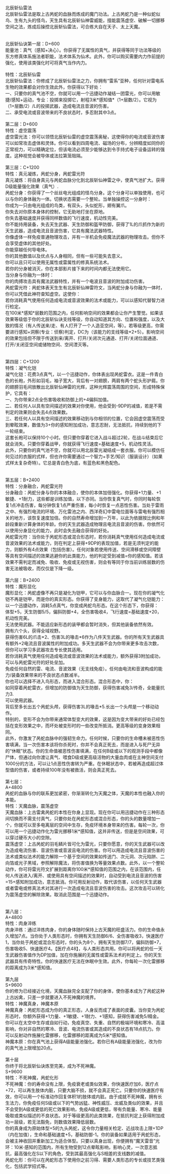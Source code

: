 <title>北辰斩仙雷法</title>
<meta name="GENERATOR" content="WinCHM">
<meta http-equiv="Content-Type" content="text/html; charset=gb2312">
<br>
<br>北辰斩仙雷法 
<br>北辰斩仙雷法是取上古呙蛇的血脉而炼成的魔门功法。上古呙蛇乃是一种似蛇似鸟、生有九头的怪鸟，天生具有北辰斩仙神雷威能，擅能震荡虚空、破解一切挪移空间之法，炼成后操控北辰斩仙雷法，可合练大自在天子、太上天魔。 
<br>
<br>
<br>北辰斩仙诀第一层：D+600 
<br>能量池：真气（感知+决心）。你获得了无属性的真气，并获得等同于功法等级的东方修真体系施法者职能，法术体系为仙术。此外，你可以购买需要内力作前提的强化，使用该类强化时可将真气当作内力。 
<br>
<br>特性：北辰斩仙雷 
<br>北辰斩仙雷法：你修成了北辰斩仙雷法之力，你拥有“雷系”亚种，任何针对雷电系生物的效果都会对你生效此外，你获得以下好处： 
<br>一、只要你的真气池不空，你就可以用一个迅捷动作凝结一团雷光，你可以用敏捷/感知+运动，专业：投掷来投掷它，射程3米*感知值*（1+层数/2）。它视为（1+层数/2）/L的投掷武器，造成电流且音波的伤害。 
<br>二、承受电流或音波带来的不良状态时，多忍耐其中3点。 
<br>
<br>第二层：D+600 
<br>特性：虚空震荡 
<br>虚空雷光法：你可以领悟北辰斩仙雷的虚空震荡奥秘，这使得你的电流或音波伤害可以如常攻击虚体和灵体。你可以看到四周电流、磁场的分布，分辨精度如同你的正常视力，可以精确定位，但该电流必须至少能够达到令手持式电子设备运转的强度。这种视觉会被导体或法拉第笼阻隔。 
<br>
<br>第三层：C+1200 
<br>特性：真元凝炼，呙蛇分身，呙蛇雷光符 
<br>真元凝炼：将自身真元与呙蛇血脉分化到北辰斩仙神雷之中，使真气池扩大。获得D级能量强化效果（真气）. 
<br>呙蛇分身：你获得了一个丝丝电光组成的怪鸟分身。这个分身可以单独使用，也可以与你的身体融为一体。切换状态需要一个整轮。当单独操控这一分身时： 
<br>你成为一只由电光组成的鸟类，有双头，头似蛇形，翅有翼爪。 
<br>你失去对你原本身体的控制，它无助地打坐在原地。 
<br>你失去基础速度并获得同样数值的飞行速度，机动性完美。 
<br>你不能持用装备，失去天生武器、天生防御和盔甲防御，获得了1L的爪抓作为新的天生武器，造成电流且音波伤害，它具有魔法武器特性。 
<br>你像虚体一样免疫普通物理攻击，并有一半机会免疫魔法武器的物理攻击。但你不会享受虚体的其他好处。 
<br>你能穿越任何导电体。 
<br>你的其他数值以及优点与人身相同，但有一些可能失去意义。 
<br>你可以且只可以使用无属性或雷属性的修真系统法术。 
<br>若你的分身被消灭，你在本部影片接下来的时间内都无法使用它。 
<br>当分身与你融为一体时： 
<br>你的肉搏攻击具有魔法武器特性，并有一个电波且音波的附加成功伤害。 
<br>呙蛇雷光符：呙蛇体表天生生有北辰斩仙神雷符文，当呙蛇分身与你融为一体时，你可以凭借此神符查知虚空。这使你： 
<br>若你消耗真气使用任何造成电流或音波效果的法术或能力，可以以感知代替智力进行检定。 
<br>在100米*感知*层数的范围之内，任何影响空间的效果都会让你产生警觉。如果该效果等级低于你的北辰斩仙诀支线等级，你自动知道其方向、位置和强度，以及大致的情况（有人传送来/走、有人打开了一个人造亚空间，等）。若等级更高，你需要进行感知+洞察(专业：侦察)判定，DC为（该能力的支线等级*2+5）。影响空间的效果包括但不限于传送到来/离开、打开/关闭次元通道、打开/关闭位面通道、打开/关闭亚空间或储物空间、空间湮灭等。 
<br>
<br>
<br>第四层：C+1200 
<br>特性：凝气化铠 
<br>凝气化铠：花费3点真气，以一个迅捷动作，你体表出现呙蛇雷衣。这是一件青白色的长袍，外形如羽毛，袖子宽大，背后有一对翅膀，两肩有两个蛇头形护肩。你的翅膀羽毛间放散出北辰斩仙神雷的光辉，这种光辉震荡周围的空间，形成特殊保护，它具有： 
<br>一、为你带来2点全伤害吸收和防御上的+4偏斜加值。 
<br>二、若任何人以具有空间描述的效果对你使用，他会受到-9DP的减值，若是不需判定的效果则会失去4点效果数。 
<br>三、若任何人以具有空间描述的效果移动到与你相邻的位置，它会因虚空震荡而受到晕眩效果，数值为3+你的感知附加成功，意志忍耐，无法抵抗，持续到他的下一轮结束。 
<br>这套长袍可以保持10个小时。但只要你穿着它进入战斗超过2轮，在战斗结束后它就会消失。只要你穿着战甲，你就获得飞行速度=基础速度+5，机动性灵活。 
<br>此外，只要你的真气池不空，你就可以用北辰雷光凝结成一套衣服。你可以模仿任何见过的衣服的式样，但也许你需要通过一个智力+手艺/知识（服装设计）（如果式样太复杂奇特）。它总是青白色为底，有蓝色和黑色配色。 
<br>
<br>
<br>第五层：B+2400 
<br>特性：分身融合，呙蛇雷光符 
<br>分身融合：呙蛇分身与你的本体融合，使你的本体加倍强化。你获得+1力量、+1敏捷、+1耐力，这些都是训练加值，以下亦同。当你恢复真气时，你同时每轮恢复1点冲击伤害，每分钟恢复1点严重伤害，每小时恢复一点恶性伤害。当处于雷雨之中、有强烈电流的环境、万化雷池之内、西洋奇幻中雷电位面等与雷电有强烈相关的地方，该恢复速度加倍。你的自然寿命增加到一万年，以此为依据按比例和年龄段重新计算身体的年龄。你的天生武器造成物理且电流且音波的伤害。你依然可以使用分身显化的能力，此时会失去融合获得的好处。 
<br>呙蛇雷光符：当你处于呙蛇形态或混合形态时，若你消耗真气使用任何造成电流或音波效果的法术或能力，则在判定上获得+9DP的表现加值，若是无须判定的能力，则额外有4点效果（包括伤害）。任何对象若使用传送、空间滑移或空间障壁等具有空间描述的效果逃避你的此类能力，他的判定受到减值=你的感知值。若该效果不需判定而减免、吸收、免疫或无视伤害，则会有等同于你当前训练层数的伤害无法被吸收，而仅仅是下降一级。 
<br>
<br>第六层：B+2400 
<br>特性：魔形显化 
<br>魔形显化：呙蛇虚像不再只是凝化为铠甲，它可以与你血脉合一。现在你的凝气化铠不再是铠甲，而是你的真实形态。你获得了变身能力，这取代了凝气化铠能力： 
<br>以一个迅捷动作，消耗5点真气，你变成呙蛇鸟形态。在这个形态下，你获得： 
<br>体型+5，天生防御5/5，偏斜防御+4，全伤害吸收4，飞行速度=基础速度+20，机动性完美。 
<br>无法使用武器。不能适应新形态的装甲都会暂时消失，但其他装备依然有效。 
<br>拥有六个头，获得全域视野。 
<br>获得伤害6L的爪击*2、伤害3L的喙击*6作为八件天生武器。你的所有天生武器具有额外+2电流且音波属性的附加成功。多天生武器不会为你带来更多攻击次数，但你可以学习多武器攻击专长使其适用。 
<br>若你消耗真气使用任何造成电流或音波效果的法术或能力，额外获得3附加成功，可以与呙蛇雷光符的好处垒加。 
<br>免疫任何自然的雷、电流、音波效果（无支线免疫）。任何由电流和音波构成的能力/装备效果带来的不良状态点数减半。 
<br>你也可以选择不进入鸟形态，而进入混合形态。混合形态中，你： 
<br>如同穿着呙蛇雷衣，但增加的防御值为天生防御，获得伤害减免3/传奇，全能量抗力3. 
<br>可以使用武器。 
<br>背后至多长出五个呙蛇头颅，获得伤害3L的喙击*5.长出一个头颅是一个移动动作。 
<br>特别的，变形不会为你带来通常体型变大的效果，这是因为变大带来的好处已经包括在变形效果之中，而坏处被变形时的一些改变所抵消。更高等级的变身效果相同。 
<br>此外，你激发了呙蛇血脉中的强韧生命力。任何时候，只要你的生命槽未被恶性伤害填满，当一次伤害本该将你杀死时，你并不会真正死去，而是进入与死尸无异的“休眠”状态。你的生命值被恶性伤害填满，在任何B级或以下的观测手段中都像尸体，但通过向你渡让真气、喂食D级或更高级活物的大量血肉或在主神空间支付1000分的方法，可以让1点恶性伤害转为严重。在休眠状态中，若被再造成超过体型值的伤害，或者持续100年没有被救活，则会真正死去。 
<br>
<br>第七层： 
<br>A+4800 
<br>呙蛇的血脉与你的联系更加紧密，你渐渐转化为天魔之体，天魔的本性也融入你的本能。 
<br>特性：天魔血脉，震荡虚空 
<br>天魔血脉：上古雷禽呙蛇的本性在你身上显现。现在你可以用迅捷动作在三种形态间切换而不需支付真气，只要你处在呙蛇形态或混合形态，你的头的数量增加一个，你就可以至多电离层的空间中生存，免疫环境本身带来的伤害。每轮一次，你可以用一个迅捷动作化为雷光挪移1米*感知值，这并非传送，但是是空间效果，可以穿过硬币大小的空隙。 
<br>震荡虚空：上古呙蛇的羽毛鳞片皆可化为雷光，只要你愿意，你的天生武器可以改为造成电流伤害、音波伤害或音波且电流的伤害。你可以用造成电流且音波伤害的法术或类似法术的能力解除一个基于空间的效果如传送门、次元洞、次元陷阱、二向箔或光子黑域，参照解除魔法，将伤害值换为等量效果点数。此外，以一个整轮动作，你可将雷光符文扩展到距离你100米*感知值的范围之内，在该范围内，任何人传送进入/离开、或使用具有空间描述的效果时，自动受到电流且音波的伤害=15+感知附加成功，意志抵消。你可用反射动作，取代该伤害，以任何天生武器或者雷电或修真法术对其进行一次造成电流且音波伤害的攻击。这次攻击可以转化为震荡虚空的解除效果。取消此范围是一个迅捷动作。 
<br>
<br>
<br>第八层： 
<br>A+4800 
<br>特性：肉身淬练 
<br>肉身淬练：通过淬炼肉身，你的身体随时保持上古天魔的旺盛活力。你的生命值永久增加7点。当你处于人类形态时，你拥有天生防御6/6、全伤害吸收3，快速医疗1，当你处于呙蛇或混合形态时，你的头为8个，拥有天生防御7/7，偏斜防御+7，伤害吸收5、快速医疗4。【医疗点48】，与人类形态共用。你可以将呙蛇的任一天生武器伤害值作为DP加值，加在你施展的无属性或雷系法术的判定上。你的天生武器具有传奇特性。你的快速医疗无法在休眠中生效。此外，你每轮一次化雷挪移的距离成为3米*感知值。 
<br>
<br>第九层 
<br>S+9600 
<br>你的修为已经接近化境，天魔血脉完全支配了你的身体，使你基本成为了呙蛇这种上古凶禽，只差一步就要进入不死神魔的境界。 
<br>特性：神魔真身，神魔本原 
<br>神魔真身：呙蛇形态成为你的真正形态，人身反而成了表面的皮囊。当你变为呙蛇形态时，你额外获得+1力量、+1敏捷、+1耐力、+1感知，获得伤害减免5/精金。你可以在太空中生存或自如行动，免疫真空、失重、自然的极端环境和寒冷、高温影响，你对非自然的寒冷、音波、电流伤害或其造成的不良状态有18点抗力。你可以反射动作施展化雷挪移，化雷挪移的距离成为5米*感知值。 
<br>神魔本原：你在真气池上获得A级能量池强化。若你已有A级能量池强化，改为你的真气池上限增加20点。 
<br>
<br>第十层 
<br>你终于将北辰斩仙诀炼至完美，成为不死神魔。 
<br>S+9600 
<br>特性：不死神魔，呙蛇化形 
<br>不死神魔：你的寿命没有上限，免疫衰老或类似效果，你快速医疗加6，医疗点+72，可以再生肢体内脏，只要大脑不损，就不会真正死亡。只要你的快速医疗有效，你可以用一个标准动作回复体积1的肢体或内脏。由于成就不死神魔，拥有长生法力，你免疫任何S级或以下的气势凶猛、神性威压、龙威及类似的效果，并且不会受到A级或更低的死亡效果影响，免疫A级或更低，带有负能量、寒冷、能量吸取或类似描述的不良状态。对于等级更高的此类效果，在抵抗判定上获得附加成功＝层级，若无法豁免，则数值效果降低层数。 
<br>你的真身成为原始体型+5的九头呙蛇，这令你力量相关检定、近战攻击上限+1DP（内在加值），生命和基础速度+5，基础防御-1。你的装备如果适用于呙蛇形态，会被主神收回并重新加工为适合体型。只要以真身出现，你便拥有“魔天雷音”光环：10米·感知的范围内，所有生物受到12点晕眩影响，影响心灵，一次意志抵抗，最高强化在S以下的角色，受到其最高强化与S相差的支线数的减值。 
<br>呙蛇化形：你可以在呙蛇形态下使用你之前习得、需要人类形态的专长或技艺类强化，包括武学招式等。